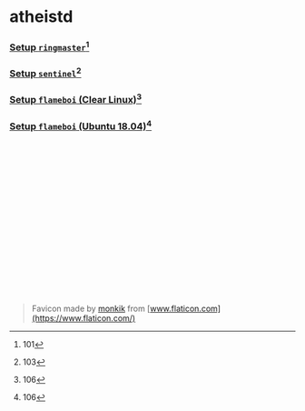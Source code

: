 <head>
	<link rel="shortcut icon" type="image/x-icon" href="https://github.com/atheistd/atheistd.github.io/raw/master/assets/favicon/favicon.ico">
</head>

# atheistd

### [Setup `ringmaster`](https://atheistd.github.io/projects/ringmaster/ringmaster-setup)[^ringmaster]

### [Setup `sentinel`](https://atheistd.github.io/projects/sentinel/sentinel-setup)[^sentinel]

### [Setup `flameboi` (Clear Linux)](https://atheistd.github.io/projects/flameboi/flameboi-clear-linux-setup)[^flameboi_a]

### [Setup `flameboi` (Ubuntu 18.04)](https://atheistd.github.io/projects/flameboi/flameboi-ubuntu-setup)[^flameboi_b]

[^ringmaster]: 101
[^sentinel]: 103
[^flameboi_a]: 106
[^flameboi_b]: 106

<br><br>
<br><br><br><br>
<br><br><br><br>
<br><br><br><br>
<br><br>

> Favicon made by [monkik](https://www.flaticon.com/authors/monkik) from [www.flaticon.com](https://www.flaticon.com/)

